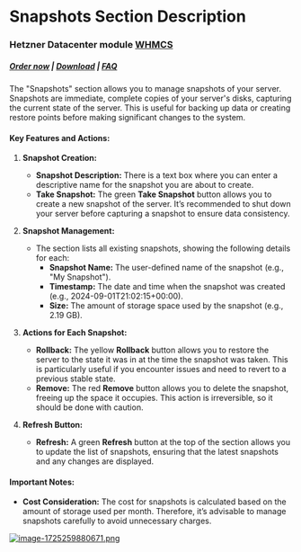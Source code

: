 # Snapshots Section Description

### Hetzner Datacenter module **[WHMCS](https://puqcloud.com/link.php?id=77)**

#####  [Order now](https://puqcloud.com/whmcs-module-hetznerdatacenter.php) | [Download](https://download.puqcloud.com/WHMCS/servers/PUQ_WHMCS-HetznerDatacenter/) | [FAQ](https://faq.puqcloud.com/)

The "Snapshots" section allows you to manage snapshots of your server. Snapshots are immediate, complete copies of your server's disks, capturing the current state of the server. This is useful for backing up data or creating restore points before making significant changes to the system.

#### Key Features and Actions:

1. **Snapshot Creation:**
    
    
    - **Snapshot Description:** There is a text box where you can enter a descriptive name for the snapshot you are about to create.
    - **Take Snapshot:** The green **Take Snapshot** button allows you to create a new snapshot of the server. It’s recommended to shut down your server before capturing a snapshot to ensure data consistency.
2. **Snapshot Management:**
    
    
    - The section lists all existing snapshots, showing the following details for each: 
        - **Snapshot Name:** The user-defined name of the snapshot (e.g., "My Snapshot").
        - **Timestamp:** The date and time when the snapshot was created (e.g., 2024-09-01T21:02:15+00:00).
        - **Size:** The amount of storage space used by the snapshot (e.g., 2.19 GB).
3. **Actions for Each Snapshot:**
    
    
    - **Rollback:** The yellow **Rollback** button allows you to restore the server to the state it was in at the time the snapshot was taken. This is particularly useful if you encounter issues and need to revert to a previous stable state.
    - **Remove:** The red **Remove** button allows you to delete the snapshot, freeing up the space it occupies. This action is irreversible, so it should be done with caution.
4. **Refresh Button:**
    
    
    - **Refresh:** A green **Refresh** button at the top of the section allows you to update the list of snapshots, ensuring that the latest snapshots and any changes are displayed.

#### Important Notes:

- **Cost Consideration:** The cost for snapshots is calculated based on the amount of storage used per month. Therefore, it’s advisable to manage snapshots carefully to avoid unnecessary charges.

[![image-1725259880671.png](https://doc.puq.info/uploads/images/gallery/2024-09/scaled-1680-/image-1725259880671.png)](https://doc.puq.info/uploads/images/gallery/2024-09/image-1725259880671.png)